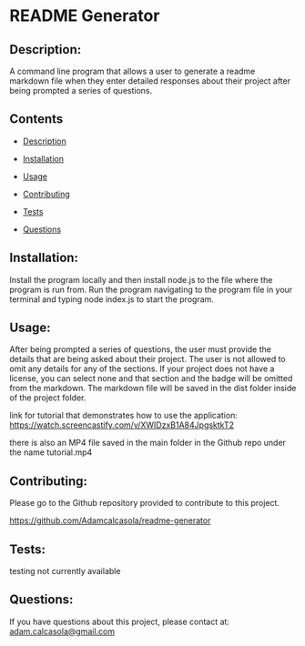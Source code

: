 
  # README Generator
  
  

  ## Description: 
  A command line program that allows a user to generate a readme markdown file when they enter detailed responses about their project after being prompted a series of questions.
  
  ## Contents
  - [Description](#description)
  - [Installation](#installation)
  - [Usage](#usage)
  
  - [Contributing](#contributing)
  - [Tests](#tests)
  - [Questions](#questions)
  
  ## Installation: 
  Install the program locally and then install node.js to the file where the program is run from. Run the program navigating to the program file in your terminal and typing node index.js to start the program.

  ## Usage:
  After being prompted a series of questions, the user must provide the details that are being asked about their project. The user is not allowed to omit any details for any of the sections. If your project does not have a license, you can select none and that section and the badge will be omitted from the markdown. The markdown file will be saved in the dist folder inside of the project folder.

  link for tutorial that demonstrates how to use the application:
  https://watch.screencastify.com/v/XWIDzxB1A84JpgsktkT2

  there is also an MP4 file saved in the main folder in the Github repo under the name tutorial.mp4

  ## Contributing:
  Please go to the Github repository provided to contribute to this project.

  https://github.com/Adamcalcasola/readme-generator

  ## Tests:
  testing not currently available
  
  ## Questions:
  If you have questions about this project, please contact at:
  adam.calcasola@gmail.com
  